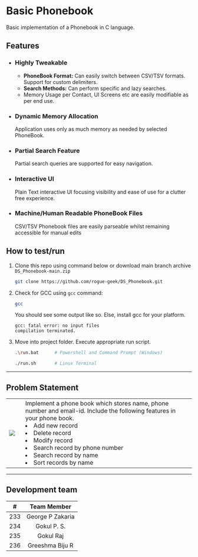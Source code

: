 # Basic Phonebook
Basic implementation of a Phonebook in C language.

## Features
 - ### **Highly Tweakable**
    - **PhoneBook Format:** Can easily switch between CSV/TSV formats. Support for custom delimiters.
    - **Search Methods:** Can perform specific and lazy searches.
    - Memory Usage per Contact, UI Screens etc are easily modifiable as per end use.
- ### **Dynamic Memory Allocation**
    Application uses only as much memory as needed by selected PhoneBook. 

- ### **Partial Search Feature**
    Partial search queries are supported for easy navigation.

- ### **Interactive UI**
    Plain Text interactive UI focusing visibility and ease of use for a clutter free experience.

- ### **Machine/Human Readable PhoneBook Files**
    CSV/TSV Phonebook files are easily parseable whilst remaining accessible for manual edits


## How to test/run
1. Clone this repo using command below or download main branch archive `DS_Phonebook-main.zip`
    ```sh
    git clone https://github.com/rogue-geek/DS_Phonebook.git
    ```
2. Check for GCC using `gcc` command:
    ```sh
    gcc
    ```
    You should see some output like so. Else, install gcc for your platform.
    ```
    gcc: fatal error: no input files
    compilation terminated. 
    ```
3. Move into project folder. Execute appropriate run script.
    ```sh
    .\run.bat      # Powershell and Command Prompt (Windows)

    ./run.sh       # Linux Terminal
    ```

--------------------

## Problem Statement
<table>
<tr>
    <td><img src="qn.jpeg"></td>
    <td style="padding-left: 20px">
        Implement a phone book which stores name, phone number and email-id. Include the following features in your phone book.
        <li>Add new record</li>
        <li>Delete record</li>
        <li>Modify record</li>
        <li>Search record by phone number</li>
        <li>Search record by name</li>
        <li>Sort records by name</li>
    </td>
</tr>
</table>

----

## Development team
|#|Team Member|
|:-:|:----:|
|233|George P Zakaria|
|234|Gokul P. S.|
|235|Gokul Raj|
|236|Greeshma Biju R|